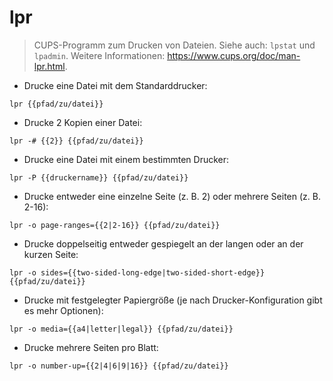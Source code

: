 # lpr

> CUPS-Programm zum Drucken von Dateien.
> Siehe auch: `lpstat` und `lpadmin`.
> Weitere Informationen: <https://www.cups.org/doc/man-lpr.html>.

- Drucke eine Datei mit dem Standarddrucker:

`lpr {{pfad/zu/datei}}`

- Drucke 2 Kopien einer Datei:

`lpr -# {{2}} {{pfad/zu/datei}}`

- Drucke eine Datei mit einem bestimmten Drucker:

`lpr -P {{druckername}} {{pfad/zu/datei}}`

- Drucke entweder eine einzelne Seite (z. B. 2) oder mehrere Seiten (z. B. 2-16):

`lpr -o page-ranges={{2|2-16}} {{pfad/zu/datei}}`

- Drucke doppelseitig entweder gespiegelt an der langen oder an der kurzen Seite:

`lpr -o sides={{two-sided-long-edge|two-sided-short-edge}} {{pfad/zu/datei}}`

- Drucke mit festgelegter Papiergröße (je nach Drucker-Konfiguration gibt es mehr Optionen):

`lpr -o media={{a4|letter|legal}} {{pfad/zu/datei}}`

- Drucke mehrere Seiten pro Blatt:

`lpr -o number-up={{2|4|6|9|16}} {{pfad/zu/datei}}`
